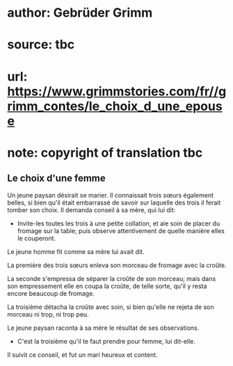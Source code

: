 # author: Gebrüder Grimm
# source: tbc
# url: https://www.grimmstories.com/fr//grimm_contes/le_choix_d_une_epouse
# note: copyright of translation tbc

## Le choix d'une femme 

Un jeune paysan désirait se marier. Il connaissait trois sœurs également
belles, si bien qu'il était embarrassé de savoir sur laquelle des trois
il ferait tomber son choix. Il demanda conseil à sa mère, qui lui dit:

- Invite-les toutes les trois à une petite collation, et aie soin de
placer du fromage sur la table; puis observe attentivement de quelle
manière elles le couperont.

Le jeune homme fit comme sa mère lui avait dit.

La première des trois sœurs enleva son morceau de fromage avec la
croûte.

La seconde s'empressa de séparer la croûte de son morceau; mais dans
son empressement elle en coupa la croûte, de telle sorte, qu'il y resta
encore beaucoup de fromage.

La troisième détacha la croûte avec soin, si bien qu'elle ne rejeta de
son morceau ni trop, ni trop peu.

Le jeune paysan raconta à sa mère le résultat de ses observations.

- C'est la troisième qu'il te faut prendre pour femme, lui dit-elle.

Il suivit ce conseil, et fut un mari heureux et content.
